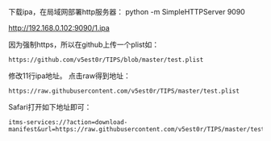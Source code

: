 下载ipa，在局域网部署http服务器：
python -m SimpleHTTPServer 9090

http://192.168.0.102:9090/1.ipa

因为强制https，所以在github上传一个plist如：
```
https://github.com/v5est0r/TIPS/blob/master/test.plist
```
修改11行ipa地址。
点击raw得到地址：
```
https://raw.githubusercontent.com/v5est0r/TIPS/master/test.plist
```
Safari打开如下地址即可：
```
itms-services://?action=download-manifest&url=https://raw.githubusercontent.com/v5est0r/TIPS/master/test.plist
```
